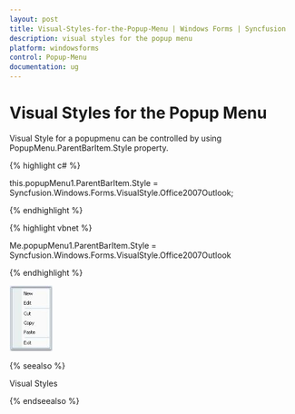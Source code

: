 ```yaml
---
layout: post
title: Visual-Styles-for-the-Popup-Menu | Windows Forms | Syncfusion
description: visual styles for the popup menu
platform: windowsforms
control: Popup-Menu
documentation: ug
---
```


# Visual Styles for the Popup Menu

Visual Style for a popupmenu can be controlled by using PopupMenu.ParentBarItem.Style property.

{% highlight c# %}



this.popupMenu1.ParentBarItem.Style = Syncfusion.Windows.Forms.VisualStyle.Office2007Outlook;

{% endhighlight %}

{% highlight vbnet %}



Me.popupMenu1.ParentBarItem.Style = Syncfusion.Windows.Forms.VisualStyle.Office2007Outlook

{% endhighlight %}

![](Visual-Styles-for-the-Popup-Menu_images/Visual-Styles-for-the-Popup-Menu_img1.jpeg)



{% seealso %}

Visual Styles

{% endseealso %}

